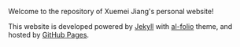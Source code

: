 Welcome to the repository of Xuemei Jiang's personal website!

This website is developed powered by <a href="https://jekyllrb.com/" target="_blank">Jekyll</a> with <a href="https://github.com/alshedivat/al-folio">al-folio</a> theme, and hosted by <a href="https://pages.github.com/" target="_blank">GitHub Pages</a>.